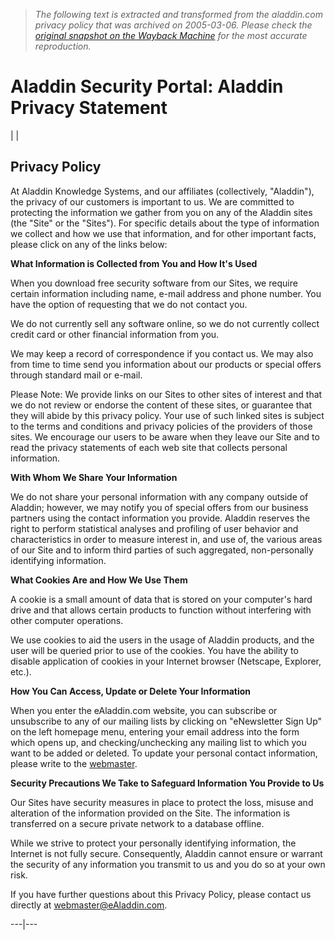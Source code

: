 > *The following text is extracted and transformed from the aladdin.com privacy policy that was archived on 2005-03-06. Please check the [original snapshot on the Wayback Machine](https://web.archive.org/web/20050306143704id_/http%3A//www.aladdin.com/about/privacy.asp) for the most accurate reproduction.*

# Aladdin Security Portal: Aladdin Privacy Statement

|  | 

## Privacy Policy

At Aladdin Knowledge Systems, and our affiliates (collectively, "Aladdin"), the privacy of our customers is important to us. We are committed to protecting the information we gather from you on any of the Aladdin sites (the "Site" or the "Sites"). For specific details about the type of information we collect and how we use that information, and for other important facts, please click on any of the links below: 

**What Information is Collected from You and How It's Used**

When you download free security software from our Sites, we require certain information including name, e-mail address and phone number. You have the option of requesting that we do not contact you. 

We do not currently sell any software online, so we do not currently collect credit card or other financial information from you. 

We may keep a record of correspondence if you contact us. We may also from time to time send you information about our products or special offers through standard mail or e-mail. 

Please Note: We provide links on our Sites to other sites of interest and that we do not review or endorse the content of these sites, or guarantee that they will abide by this privacy policy. Your use of such linked sites is subject to the terms and conditions and privacy policies of the providers of those sites. We encourage our users to be aware when they leave our Site and to read the privacy statements of each web site that collects personal information. 

**With Whom We Share Your Information**

We do not share your personal information with any company outside of Aladdin; however, we may notify you of special offers from our business partners using the contact information you provide. Aladdin reserves the right to perform statistical analyses and profiling of user behavior and characteristics in order to measure interest in, and use of, the various areas of our Site and to inform third parties of such aggregated, non-personally identifying information. 

**What Cookies Are and How We Use Them**

A cookie is a small amount of data that is stored on your computer's hard drive and that allows certain products to function without interfering with other computer operations. 

We use cookies to aid the users in the usage of Aladdin products, and the user will be queried prior to use of the cookies. You have the ability to disable application of cookies in your Internet browser (Netscape, Explorer, etc.). 

**How You Can Access, Update or Delete Your Information**

When you enter the eAladdin.com website, you can subscribe or unsubscribe to any of our mailing lists by clicking on "eNewsletter Sign Up" on the left homepage menu, entering your email address into the form which opens up, and checking/unchecking any mailing list to which you want to be added or deleted. To update your personal contact information, please write to the [webmaster](mailto:webmaster@eAladdin.com). 

**Security Precautions We Take to Safeguard Information You Provide to Us**

Our Sites have security measures in place to protect the loss, misuse and alteration of the information provided on the Site. The information is transferred on a secure private network to a database offline. 

While we strive to protect your personally identifying information, the Internet is not fully secure. Consequently, Aladdin cannot ensure or warrant the security of any information you transmit to us and you do so at your own risk. 

If you have further questions about this Privacy Policy, please contact us directly at [webmaster@eAladdin.com](mailto:webmaster@eAladdin.com). 

  
  
  
---|---
